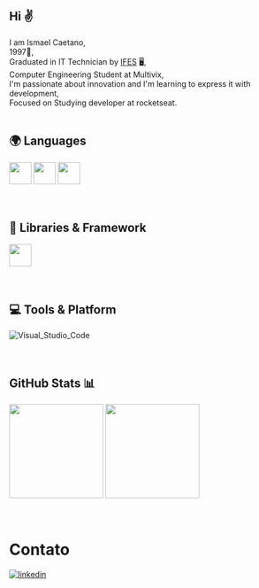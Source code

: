 ## Hi ✌️

I am Ismael Caetano,<br>
1997🎂, <br>
Graduated in IT Technician by <a href="https://ifes.edu.br/o-ifes">IFES</a> 🖥️, <br>
Computer Engineering Student at Multivix,<br>
I'm passionate about innovation and I'm learning to express it with development,<br>
Focused on Studying developer at rocketseat.<br><br>

## 🌍 Languages<br>
<div>
  <img align="centeer" alt"Ismael-html" height="40" widht="30" src="https://cdn.jsdelivr.net/gh/devicons/devicon/icons/html5/html5-plain-wordmark.svg"/>
  <img align="centeer" alt"Ismael-css" height="40" widht="30" src="https://cdn.jsdelivr.net/gh/devicons/devicon/icons/css3/css3-plain-wordmark.svg"/>
  <img align="centeer" alt"Ismael-js" height="40" widht="30" src="https://cdn.jsdelivr.net/gh/devicons/devicon/icons/javascript/javascript-plain.svg"/>
</div><br><br>

## 🧩 Libraries & Framework<br>
<div>
  <img align="centeer" alt"Ismael-react" height="40" widht="30" src="https://cdn.jsdelivr.net/gh/devicons/devicon/icons/react/react-original-wordmark.svg"/>
</div><br><br>

## 💻 Tools & Platform
<div>
  
<img src="https://camo.githubusercontent.com/42ada9cc774b9d2b4cf35691820a881d70657ae42c3a074f00c7e9add6352361/68747470733a2f2f696d672e736869656c64732e696f2f62616467652f56697375616c5f53747564696f5f436f64652d3030373844343f7374796c653d666f722d7468652d6261646765266c6f676f3d76697375616c25323073747564696f253230636f6465266c6f676f436f6c6f723d7768697465" alt="Visual_Studio_Code" data-canonical-src="https://img.shields.io/badge/Visual_Studio_Code-0078D4?style=for-the-badge&amp;logo=visual%20studio%20code&amp;logoColor=white" style="max-width: 100%;"/>
  
</div><br><br>

## GitHub Stats 📊
<div>
  
  <img height="170em" src="https://github-readme-stats.vercel.app/api?username=IsmaelCaetano&show_icons=true&theme=tokyonight"/>
  <img height="170em" src="https://github-readme-stats.vercel.app/api/top-langs/?username=IsmaelCaetano&layout=compact&theme=tokyonight"/>

</div><br><br>

# Contato
[![linkedin](https://img.shields.io/badge/LinkedIn-0077B5?style=for-the-badge&logo=linkedin&logoColor=white)](https://www.linkedin.com/in/ismael-correa-caetano-0a983a19a/)
